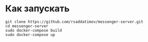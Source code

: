 # Как запускать
```
git clone https://github.com/rsaddatimov/messenger-server.git
cd messenger-server
sudo docker-compose build
sudo docker-compose up
```
